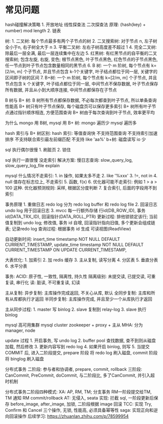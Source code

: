 # 常见问题

hash碰撞解决策略
    1. 开放地址
        线性探查法
        二次探查法
        原理: (hash(key) + number) mod length
    2. 链表

树:
    1. 二叉树: 每个节点最多有两个子节点的树
    2. 二叉搜索树: 对于节点 n, 左子树全小于n, 右子树全大于 n
    3. 平衡二叉树: 左右子树高度差不超过 1
    4. 完全二叉树: 除最后一层全满, 最后一层连续集中在左边
    5. 红黑树: 有红黑节点的自平衡的二叉搜索树; 包含左旋, 右旋, 变色; 根节点黑色, 叶子节点黑色, 红色节点的子节点黑色, 任一节点到叶子节点包含数量相同的黑节点
    6. B 树: 一个 m 阶树, 每个节点有 k=[2/m, m] 个子节点, 并且节点包含 k-1个关键字, 叶子结点都位于同一层, 关键字的区间即子树的区间
    7. B+树: 一个 m 阶树, 每个节点有 k=[2/m, m] 个子节点, 并且节点包含 k  个关键字, 叶子结点都位于同一层, 中间节点不保存数据, 
            叶子节点保存所有数据, 并且从小到大顺序连接, 中间节点都保存在子节点


B 树与 B+ 树:
    B 树所有节点都保存数据, 不必每次都查到叶子节点, 所以单条查询性能高
    B+ 树只有叶子节点保存, 每个磁盘页可以保存更多索引
    B+ 树所有叶子节点通过指针顺序相连, 方便范围查询
    B+ 树由于每次查询到叶子节点, 效率更平均

为什么 mongo 用 B树, mysql 用 B+ 树:
    mongo 遍历少
    mysql 遍历多


hash 索引与 B+ 树区别:
    hash 索引:
        等值查询快
        不支持范围查询
        不支持索引加速排序
        不支持联合索引最左前缀匹配
        不支持 like 'aa%'
    b+树:
        磁盘读写 io 少

sql 执行偶尔很慢
    1. 刷脏页
    2. 锁住

sql 执行一直很慢
    没走索引
    解决方案: 
        慢日志查询: slow_query_log, slow_query_log_file
        explain


mysql 什么情况不走索引:
    1. in 操作, 如果太多不走
    2. like '%xxx'
    3. !=, not in 
    4. null 值存在标志位上, 不走索引
    5. 函数, f(x) 
    6. 优化器可能不走索引: 例如 1 > a > 100 这种. 优化器预测规则: 采样, 根据区分度判断
    7. 复合索引, 后面的字段用不到索引


事务原理
    1. 重做日志 redo log
        分为 redo log buffer 和 redo log file
    2. 回滚日志 undo log
        用于回滚日志
    3. mvcc
        每一行额外存储 行id(DB_ROW_ID), 事务id(DATA_TRX_ID), 回滚指针(DATA_ROLL_PTR)
        更新过程: 排他锁锁定该行; 当前值复制到 undo log; 修改值, 事务 id 自增, 回滚指针指向旧值, 多个更新会组成链表; 记录redo log
        查询过程: 根据事务 id 生成 可读视图(ReadView)


自动更新时间:
  insert_time timestamp NOT NULL DEFAULT CURRENT_TIMESTAMP,
  update_time timestamp NOT NULL DEFAULT CURRENT_TIMESTAMP ON UPDATE CURRENT_TIMESTAMP,

大表优化:
    1. 加索引
    2. 加 redis 缓存
    3. 主从复制, 读写分离
    4. 分区表
    5. 垂直分表
    6. 水平分表
    
事务:
    ACID: 原子性, 一致性, 隔离性, 持久性
    隔离级别: 未提交读, 已提交读, 可重复读, 串行化
    读: 脏读, 不可重复读, 幻读
    
主从复制:
    异步复制: 主库操作完成返回, 不关心从库, 默认
    全同步复制: 主库和所有从库都执行才返回
    半同步复制: 主库操作完成, 并且至少一个从库执行才返回

主从同步过程:
    1. master 写 binlog
    2. slave 复制到 relay-log
    3. slave 执行 binlog

mysql 高可用集群
    mysql cluster
    zookeeper + proxy + 主从
    MHA: 分为 manager, node

update 过程
    1. 开启事务, 写 undo log
    2. buffer pool 查找数据, 查不到则从磁盘加载, 然后修改
    3. 更新内容写到 redo log
    4. 如果开启 binlog, 则写
    5. 当提交 COMMIT 后, 进入二阶段提交, prepare 阶段 将 redo log 刷入磁盘, commit 阶段 将 binglog 刷入磁盘

分布式事务
    二阶段: 参与者和协调者, prepare, commit, rollback
    三阶段: CanCommit, PreCommit, doCommit, 与二阶段比, 多了CanCommit, 并引入超时机制

分布式事务二阶段四种模式:
    XA: AP, RM, TM; 分支事务 RM一阶段提交给TM, TM 通知 RM commit/rollback
    AT: 无侵入, seata 实现: 拦截 sql, 一阶段更新后保存 before_image, after_image, 加锁, 二阶段根据 image 回滚
    TCC: 实现 Try, Confirm 和 Cancel 三个操作, 无锁, 性能高, 必须具备幂等性
    saga: 实现正向和逆向回滚操作
    后续学习: https://zhuanlan.zhihu.com/p/78599954